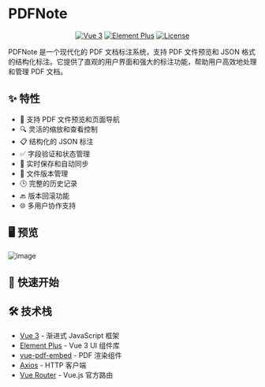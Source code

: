 # PDFNote

<p align="center">
  <a href="https://vuejs.org/"><img src="https://img.shields.io/badge/vue-3.x-brightgreen.svg" alt="Vue 3"></a>
  <a href="https://element-plus.org/"><img src="https://img.shields.io/badge/element--plus-2.x-blue.svg" alt="Element Plus"></a>
  <a href="LICENSE"><img src="https://img.shields.io/badge/license-MIT-blue.svg" alt="License"></a>
</p>

PDFNote 是一个现代化的 PDF 文档标注系统，支持 PDF 文件预览和 JSON 格式的结构化标注。它提供了直观的用户界面和强大的标注功能，帮助用户高效地处理和管理 PDF 文档。

## ✨ 特性

- 📝 支持 PDF 文件预览和页面导航
- 🔍 灵活的缩放和查看控制
- 📋 结构化的 JSON 标注
- ✅ 字段验证和状态管理
- 🔄 实时保存和自动同步
- 📂 文件版本管理
- 🕒 完整的历史记录
- 🔙 版本回滚功能
- 🌐 多用户协作支持

## 🖥 预览
![image](https://github.com/user-attachments/assets/422c1c00-895e-44dd-985c-8851526f69e5)


## 🚀 快速开始


## 🛠️ 技术栈

- [Vue 3](https://vuejs.org/) - 渐进式 JavaScript 框架
- [Element Plus](https://element-plus.org/) - Vue 3 UI 组件库
- [vue-pdf-embed](https://www.npmjs.com/package/vue-pdf-embed) - PDF 渲染组件
- [Axios](https://axios-http.com/) - HTTP 客户端
- [Vue Router](https://router.vuejs.org/) - Vue.js 官方路由
